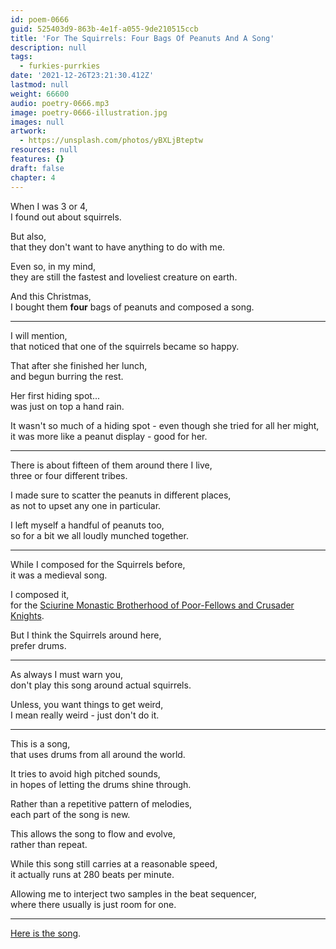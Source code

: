 ```yaml
---
id: poem-0666
guid: 525403d9-863b-4e1f-a055-9de210515ccb
title: 'For The Squirrels: Four Bags Of Peanuts And A Song'
description: null
tags:
  - furkies-purrkies
date: '2021-12-26T23:21:30.412Z'
lastmod: null
weight: 66600
audio: poetry-0666.mp3
image: poetry-0666-illustration.jpg
images: null
artwork:
  - https://unsplash.com/photos/yBXLjBteptw
resources: null
features: {}
draft: false
chapter: 4
---
```


When I was 3 or 4,\
I found out about squirrels.

But also,\
that they don't want to have anything to do with me.

Even so, in my mind,\
they are still the fastest and loveliest creature on earth.

And this Christmas,\
I bought them **four** bags of peanuts and composed a song.

---

I will mention,\
that noticed that one of the squirrels became so happy.

That after she finished her lunch,\
and begun burring the rest.

Her first hiding spot...\
was just on top a hand rain.

It wasn't so much of a hiding spot - even though she tried for all her might,\
it was more like a peanut display - good for her.

---

There is about fifteen of them around there I live,\
three or four different tribes.

I made sure to scatter the peanuts in different places,\
as not to upset any one in particular.

I left myself a handful of peanuts too,\
so for a bit we all loudly munched together.

---

While I composed for the Squirrels before,\
it was a medieval song.

I composed it,\
for the [Sciurine Monastic Brotherhood of Poor-Fellows and Crusader Knights](https://scp-wiki.wikidot.com/scp-2050).

But I think the Squirrels around here,\
prefer drums.

---

As always I must warn you,\
don't play this song around actual squirrels.

Unless, you want things to get weird,\
I mean really weird - just don't do it.

---

This is a song,\
that uses drums from all around the world.

It tries to avoid high pitched sounds,\
in hopes of letting the drums shine through.

Rather than a repetitive pattern of melodies,\
each part of the song is new.

This allows the song to flow and evolve,\
rather than repeat.

While this song still carries at a reasonable speed,\
it actually runs at 280 beats per minute.

Allowing me to interject two samples in the beat sequencer,\
where there usually is just room for one.

---

[Here is the song](files/squirrel-song.mp3).
